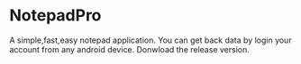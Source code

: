 # NotepadPro
A simple,fast,easy notepad application.
You can get back data by login your account from any android device.
Donwload the release version.
